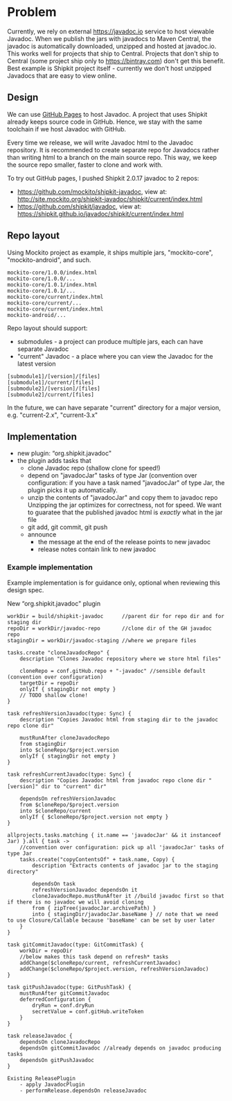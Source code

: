 # Problem

Currently, we rely on external https://javadoc.io service to host viewable Javadoc.
When we publish the jars with javadocs to Maven Central, the javadoc is automatically downloaded, unzipped and hosted at javadoc.io.
This works well for projects that ship to Central.
Projects that don't ship to Central (some project ship only to https://bintray.com) don't get this benefit.
Best example is Shipkit project itself - currently we don't host unzipped Javadocs that are easy to view online.

## Design

We can use [GitHub Pages](https://pages.github.com/) to host Javadoc.
A project that uses Shipkit already keeps source code in GitHub.
Hence, we stay with the same toolchain if we host Javadoc with GitHub.

Every time we release, we will write Javadoc html to the Javadoc repository.
It is recommended to create separate repo for Javadocs rather than writing html to a branch on the main source repo.
This way, we keep the source repo smaller, faster to clone and work with.

To try out GitHub pages, I pushed Shipkit 2.0.17 javadoc to 2 repos:
 - https://github.com/mockito/shipkit-javadoc, view at: http://site.mockito.org/shipkit-javadoc/shipkit/current/index.html
 - https://github.com/shipkit/javadoc, view at: https://shipkit.github.io/javadoc/shipkit/current/index.html

## Repo layout

Using Mockito project as example, it ships multiple jars, "mockito-core", "mockito-android", and such.

```
mockito-core/1.0.0/index.html
mockito-core/1.0.0/...
mockito-core/1.0.1/index.html
mockito-core/1.0.1/...
mockito-core/current/index.html
mockito-core/current/...
mockito-core/current/index.html
mockito-android/...
```

Repo layout should support:
 - submodules - a project can produce multiple jars, each can have separate Javadoc
 - "current" Javadoc - a place where you can view the Javadoc for the latest version

```
[submodule1]/[version]/[files]
[submodule1]/current/[files]
[submodule2]/[version]/[files]
[submodule2]/current/[files]
```

In the future, we can have separate "current" directory for a major version, e.g. "current-2.x", "current-3.x"

## Implementation

- new plugin: “org.shipkit.javadoc"
- the plugin adds tasks that
    - clone Javadoc repo (shallow clone for speed!)
    - depend on "javadocJar" tasks of type Jar (convention over configuration:
    if you have a task named "javadocJar" of type Jar, the plugin picks it up automatically.
    - unzip the contents of "javadocJar" and copy them to javadoc repo
    Unzipping the jar optimizes for correctness, not for speed.
    We want to guaratee that the published javadoc html is _exactly_ what in the jar file
    - git add, git commit, git push
    - announce
        - the message at the end of the release points to new javadoc
        - release notes contain link to new javadoc

### Example implementation

Example implementation is for guidance only, optional when reviewing this design spec.

New “org.shipkit.javadoc" plugin

```
workDir = build/shipkit-javadoc      //parent dir for repo dir and for staging dir
repoDir = workDir/javadoc-repo       //clone dir of the GH javadoc repo
stagingDir = workDir/javadoc-staging //where we prepare files

tasks.create "cloneJavadocRepo" {
    description "Clones Javadoc repository where we store html files"

	cloneRepo = conf.gitHub.repo + "-javadoc" //sensible default (convention over configuration)
	targetDir = repoDir
	onlyIf { stagingDir not empty }
	// TODO shallow clone!
}

task refreshVersionJavadoc(type: Sync) {
    description "Copies Javadoc html from staging dir to the javadoc repo clone dir"

	mustRunAfter cloneJavadocRepo
	from stagingDir
	into $cloneRepo/$project.version
	onlyIf { stagingDir not empty }
}

task refreshCurrentJavadoc(type: Sync) {
    description "Copies Javadoc html from javadoc repo clone dir "[version]" dir to "current" dir"

	dependsOn refreshVersionJavadoc
	from $cloneRepo/$project.version
	into $cloneRepo/current
	onlyIf { $cloneRepo/$project.version not empty }
}

allprojects.tasks.matching { it.name == 'javadocJar' && it instanceof Jar) }.all { task ->
	//convention over configuration: pick up all 'javadocJar' tasks of type Jar
	tasks.create("copyContentsOf" + task.name, Copy) {
	    description "Extracts contents of javadoc jar to the staging directory"

		dependsOn task
		refreshVersionJavadoc dependsOn it
		cloneJavadocRepo.mustRunAfter it //build javadoc first so that if there is no javadoc we will avoid cloning
		from { zipTree(javadocJar.archivePath) }
		into { stagingDir/javadocJar.baseName } // note that we need to use Closure/Callable because 'baseName' can be set by user later
	}
}

task gitCommitJavadoc(type: GitCommitTask) {
	workDir = repoDir
	//below makes this task depend on refresh* tasks
	addChange($cloneRepo/current, refreshCurrentJavadoc)
	addChange($cloneRepo/$project.version, refreshVersionJavadoc)
}

task gitPushJavadoc(type: GitPushTask) {
	mustRunAfter gitCommitJavadoc
	deferredConfiguration {
		dryRun = conf.dryRun
		secretValue = conf.gitHub.writeToken
	}
}

task releaseJavadoc {
	dependsOn cloneJavadocRepo
	dependsOn gitCommitJavadoc //already depends on javadoc producing tasks
	dependsOn gitPushJavadoc
}

Existing ReleasePlugin
    - apply JavadocPlugin
    - performRelease.dependsOn releaseJavadoc
```

